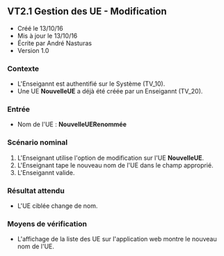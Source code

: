 ## VT2.1 Gestion des UE - Modification

* Créé le 13/10/16
* Mis à jour le 13/10/16
* Écrite par André Nasturas
* Version 1.0

### Contexte

* L'Enseigannt est authentifié sur le Système (TV_10).
* Une UE **NouvelleUE** a déjà été créée par un Enseigannt (TV_20).

### Entrée

* Nom de l'UE : **NouvelleUERenommée**

### Scénario nominal

1. L'Enseignant utilise l'option de modification sur l'UE **NouvelleUE**.
2. L'Enseignant tape le nouveau nom de l'UE dans le champ approprié.
3. L'Enseigannt valide.

### Résultat attendu

* L'UE ciblée change de nom.

### Moyens de vérification

* L'affichage de la liste des UE sur l'application web montre le nouveau nom de l'UE.
